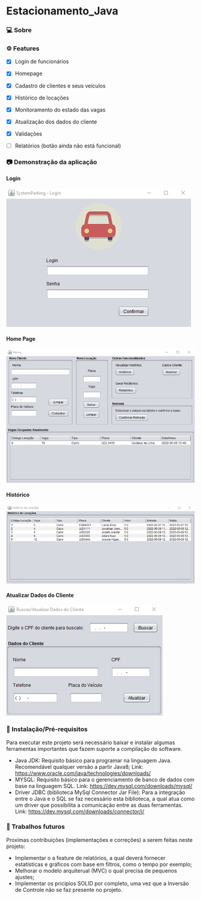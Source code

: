 # Estacionamento_Java

### 💻 Sobre
<p foi elaborado uma aplicação de gerenciamento de estacionamentos, capaz de cadastrar clientes e seus veículos nas vagas do estabelecimento, monitorando a hora de entrada e saída, além de calcular o valor a ser cobrado ao final da locação.</p>

### ⚙️ Features
- [x] Login de funcionários
- [x] Homepage
- [x] Cadastro de clientes e seus veículos
- [x] Histórico de locações
- [x] Monitoramento do estado das vagas
- [x] Atualização dos dados do cliente
- [x] Validações
- [ ] Relatórios (botão ainda não está funcional)


### 📷 Demonstração da aplicação
<h4>Login</h4>
<img alt="Login" src="/readme_images/viewLogin.jpg"/>
<h4>Home Page</h4>
<img alt="Homepage" src="/readme_images/viewHome.jpg"/>
<h4>Histórico</h4>
<img alt="Histórico" src="/readme_images/viewHistorico.jpg"/>
<h4>Atualizar Dados do Cliente</h4>
<img alt="Cliente" src="/readme_images/vieCliente.jpg"/>


### 🚀 Instalação/Pré-requisitos
Para executar este projeto será necessário baixar e instalar algumas ferramentas importantes que fazem suporte a compilação do software.
- Java JDK: Requisito básico para programar na linguagem Java. Recomendável qualquer versão a partir Java8; Link: https://www.oracle.com/java/technologies/downloads/
- MYSQL: Requisito básico para o gerenciamento de banco de dados com base na linguagem SQL. Link: https://dev.mysql.com/downloads/mysql/ 
- Driver JDBC (biblioteca MySql Connector Jar File): Para a integração entre o Java e o SQL se faz necessário esta biblioteca, a qual atua como um driver que possibilita 
    a comunicação entre as duas ferramentas. Link: https://dev.mysql.com/downloads/connector/j/

### 📆 Trabalhos futuros
Proximas contribuições (implementações e correções) a serem feitas neste projeto:
- Implementar o a feature de relatórios, a qual deverá fornecer estatísticas e gráficos com base em filtros, como o tempo por exemplo;
- Melhorar o modelo arquiterual (MVC) o qual precisa de pequenos ajustes;
- Implementar os pricípios SOLID por completo, uma vez que a Inversão de Controle não se faz presente no projeto.


